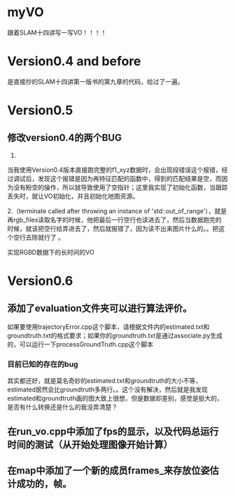 # myVO
跟着SLAM十四讲写一写VO！！！！

# Version0.4 and before

是直接抄的SLAM十四讲第一版书的第九章的代码，给过了一遍。


# Version0.5

## 修改version0.4的两个BUG
1.
当我使用Version0.4版本直接跑完整的f1_xyz数据时，会出现段错误这个报错，经过调试后，发现这个报错是因为再特征匹配的函数中，得到的匹配结果是空，而因为没有盼空的操作，所以就导致使用了空指针；这里我实现了初始化函数，当跟踪丢失时，就让VO初始化，并且初始化地图资源。

2.（terminate called after throwing an instance of 'std::out_of_range'），就是再rgb_files读取名字的时候，他把最后一行空行也读进去了，然后当数据跑完的时候，就该把空行给弄进去了，然后就报错了，因为读不出来图片什么的。。把这个空行去除就行了 。



实现RGBD数据下的长时间的VO


# Version0.6

## 添加了evaluation文件夹可以进行算法评价。
如果要使用trajectoryError.cpp这个脚本，请根据文件内的estimated.txt和groundtruth.txt的格式要求；如果你的groundtruth.txt是通过associate.py生成的，可以运行一下processGroundTruth.cpp这个脚本

### 目前已知的存在的bug
其实都还好，就是莫名奇妙的estimated.txt和groundtruth的大小不等，estimated居然会比groundtruth多两行。。这个没有解决，然后就是我发现estimated和groundtruth画的图大致上很想，但是数据却差别，感觉是挺大的，是否有什么转换还是什么的我没弄清楚？

## 在run_vo.cpp中添加了fps的显示，以及代码总运行时间的测试（从开始处理图像开始计算）

## 在map中添加了一个新的成员frames_来存放位姿估计成功的，帧。
